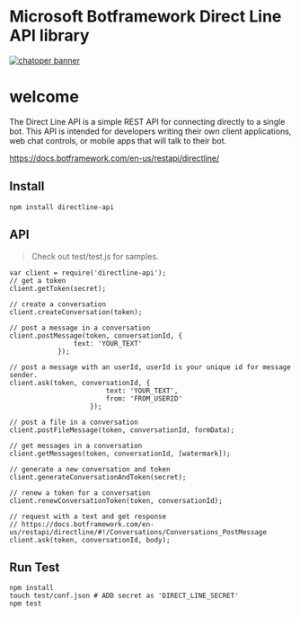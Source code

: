 # Microsoft Botframework Direct Line API library
[![chatoper banner][co-banner-image]][co-url]

[co-banner-image]: https://user-images.githubusercontent.com/3538629/42217321-3d5e44f6-7ef7-11e8-94e7-1574bfa1dbb8.png
[co-url]: https://www.chatopera.com

# welcome
The Direct Line API is a simple REST API for connecting directly to a single bot. This API is intended for developers writing their own client applications, web chat controls, or mobile apps that will talk to their bot.

https://docs.botframework.com/en-us/restapi/directline/

## Install
```
npm install directline-api
```

## API

> Check out test/test.js for samples.

```
var client = require('directline-api');
// get a token
client.getToken(secret);

// create a conversation
client.createConversation(token);

// post a message in a conversation
client.postMessage(token, conversationId, {
                text: 'YOUR_TEXT'
            });

// post a message with an userId, userId is your unique id for message sender.
client.ask(token, conversationId, {
                        text: 'YOUR_TEXT',
                        from: 'FROM_USERID'
                    });

// post a file in a conversation
client.postFileMessage(token, conversationId, formData);

// get messages in a conversation
client.getMessages(token, conversationId, [watermark]);

// generate a new conversation and token
client.generateConversationAndToken(secret);

// renew a token for a conversation
client.renewConversationToken(token, conversationId);

// request with a text and get response
// https://docs.botframework.com/en-us/restapi/directline/#!/Conversations/Conversations_PostMessage
client.ask(token, conversationId, body);

```

## Run Test
```
npm install
touch test/conf.json # ADD secret as 'DIRECT_LINE_SECRET'
npm test
```
